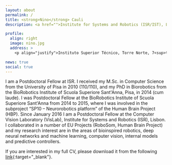 ```yaml
---
layout: about
permalink: /
title: <strong>Nino</strong> Cauli
description: <a href="">Institute for Systems and Robotics (ISR/IST), LARSyS, Instituto Superior Técnico, Univ Lisboa.</a><br/><b>ncauli@isr.ist.utl.pt - nigno17@gmail.com</b></p>

profile:
  align: right
  image: nino.jpg
  address: >
    <p align="justify">Instituto Superior Técnico, Torre Norte, 7<sup>th</sup> floor, Av. Rovisco Pais n<sup>o</sup>1, 1049-001, Lisboa, Portugal.</p>

news: true
social: true
---
```


I am a Postdoctoral Fellow at ISR. I received my M.Sc. in Computer Science from the University of Pisa in 2010 (110/110), and my PhD in Biorobotics from the BioRobotics Institute of Scuola Superiore Sant'Anna, Pisa, in 2014 (cum laude). I was Postdoctoral Fellow at the BioRobotics Institute of Scuola Superiore Sant'Anna from 2014 to 2015, where I was involved in the subproject “SP10 – Neurorobotics platform” of the Human Brain Project (HBP). Since January 2016 I am a Postdoctoral Fellow at the Computer Vision Laboratory (VisLab), Institute for Systems and Robotics (ISR), Lisbon. I collaborated in a number of EU Projects (RoboSom, Human Brain Project) and my research interest are in the areas of bioinspired robotics, deep neural networks and machine learning, computer vision, internal models and predictive controllers.

If you are interested in my full CV, please download it from the following [link](../assets/pdf/CV.pdf){:target="\_blank"}.
